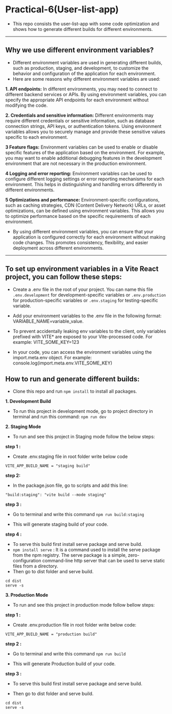 # Practical-6(User-list-app)

- This repo consists the user-list-app with some code optimization and shows how to generate different builds for different environments.

---

## Why we use different environment variables?

- Different environment variables are used in generating different builds, such as production, staging, and development, to customize the behavior and configuration of the application for each environment.
- Here are some reasons why different environment variables are used:

**1. API endpoints:** In different environments, you may need to connect to different backend services or APIs. By using environment variables, you can specify the appropriate API endpoints for each environment without modifying the code.

**2. Credentials and sensitive information:** Different environments may require different credentials or sensitive information, such as database connection strings, API keys, or authentication tokens. Using environment variables allows you to securely manage and provide these sensitive values specific to each environment.

**3 Feature flags:** Environment variables can be used to enable or disable specific features of the application based on the environment. For example, you may want to enable additional debugging features in the development environment that are not necessary in the production environment.

**4 Logging and error reporting:** Environment variables can be used to configure different logging settings or error reporting mechanisms for each environment. This helps in distinguishing and handling errors differently in different environments.

**5 Optimizations and performance:** Environment-specific configurations, such as caching strategies, CDN (Content Delivery Network) URLs, or asset optimizations, can be defined using environment variables. This allows you to optimize performance based on the specific requirements of each environment.

- By using different environment variables, you can ensure that your application is configured correctly for each environment without making code changes. This promotes consistency, flexibility, and easier deployment across different environments.

---

## To set up environment variables in a Vite React project, you can follow these steps:

- Create a .env file in the root of your project. You can name this file `.env.development` for development-specific variables or `.env.production` for production-specific variables or `.env.staging` for testing-specific variable.

- Add your environment variables to the .env file in the following format: VARIABLE_NAME=variable_value.
- To prevent accidentally leaking env variables to the client, only variables prefixed with VITE\* are exposed to your Vite-processed code.
  For example: VITE_SOME_KEY=123

- In your code, you can access the environment variables using the import.meta.env object.
  For example: console.log(import.meta.env.VITE_SOME_KEY)

## How to run and generate different builds:

- Clone this repo and run `npm install` to install all packages.

**1. Development Build**

- To run this project in development mode, go to project directory in terminal and run this command:
  `npm run dev`

**2. Staging Mode**

- To run and see this project in Staging mode follow the below steps:

**step 1 :**

- Create .env.staging file in root folder write below code

```
VITE_APP_BUILD_NAME = "staging build"
```

**step 2:**

- In the package.json file, go to scripts and add this line:

```
"build:staging": "vite build --mode staging"
```

**step 3 :**

- Go to terminal and write this command
  `npm run build:staging`

- This will generate staging build of your code.

**step 4 :**

- To serve this build first install serve package and serve build.
- `npm install serve` : It is a command used to install the serve package from the npm registry. The serve package is a simple, zero-configuration command-line http server that can be used to serve static files from a directory.
- Then go to dist folder and serve build.

```
cd dist
serve -s
```

**3. Production Mode**

- To run and see this project in production mode follow bellow steps:

**step 1 :**

- Create .env.production file in root folder write below code:

```
VITE_APP_BUILD_NAME = "production build"
```

**step 2 :**

- Go to terminal and write this command
  `npm run build`

- This will generate Production build of your code.

**step 3 :**

- To serve this build first install serve package and serve build.

- Then go to dist folder and serve build.

```
cd dist
serve -s
```
